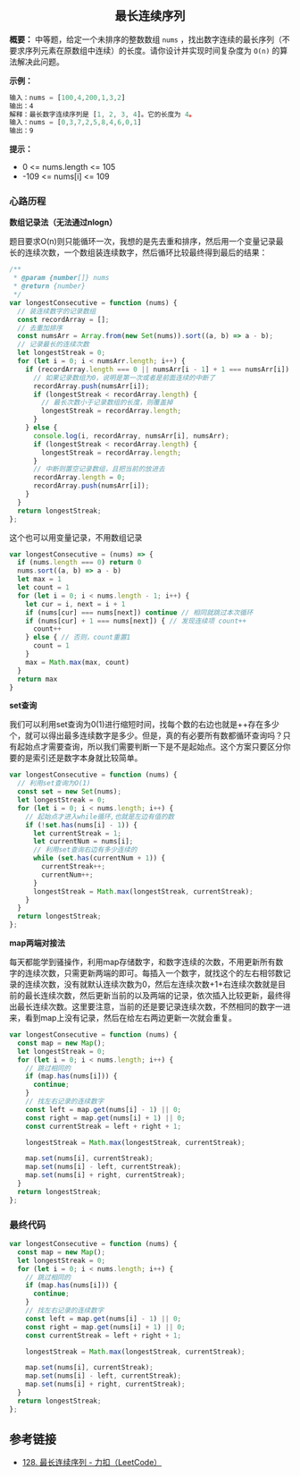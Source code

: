 <h2 align="center" id="最长连续序列">最长连续序列</h2>

**概要：** 中等题，给定一个未排序的整数数组 `nums` ，找出数字连续的最长序列（不要求序列元素在原数组中连续）的长度。请你设计并实现时间复杂度为 `O(n)` 的算法解决此问题。

**示例：**

```js
输入：nums = [100,4,200,1,3,2]
输出：4
解释：最长数字连续序列是 [1, 2, 3, 4]。它的长度为 4。
输入：nums = [0,3,7,2,5,8,4,6,0,1]
输出：9
```

**提示：**

- 0 <= nums.length <= 105
- -109 <= nums[i] <= 109




### 心路历程

**数组记录法（无法通过nlogn）**

题目要求O(n)则只能循环一次，我想的是先去重和排序，然后用一个变量记录最长的连续次数，一个数组装连续数字，然后循环比较最终得到最后的结果：

```js
/**
 * @param {number[]} nums
 * @return {number}
 */
var longestConsecutive = function (nums) {
  // 装连续数字的记录数组
  const recordArray = [];
  // 去重加排序
  const numsArr = Array.from(new Set(nums)).sort((a, b) => a - b);
  // 记录最长的连续次数
  let longestStreak = 0;
  for (let i = 0; i < numsArr.length; i++) {
    if (recordArray.length === 0 || numsArr[i - 1] + 1 === numsArr[i]) {
      // 如果记录数组为0，说明是第一次或者是前面连续的中断了
      recordArray.push(numsArr[i]);
      if (longestStreak < recordArray.length) {
        // 最长次数小于记录数组的长度，则覆盖掉
        longestStreak = recordArray.length;
      }
    } else {
      console.log(i, recordArray, numsArr[i], numsArr);
      if (longestStreak < recordArray.length) {
        longestStreak = recordArray.length;
      }
      // 中断则置空记录数组，且把当前的放进去
      recordArray.length = 0;
      recordArray.push(numsArr[i]);
    }
  }
  return longestStreak;
};
```

这个也可以用变量记录，不用数组记录

```js
var longestConsecutive = (nums) => {
  if (nums.length === 0) return 0
  nums.sort((a, b) => a - b)
  let max = 1
  let count = 1
  for (let i = 0; i < nums.length - 1; i++) {
    let cur = i, next = i + 1
    if (nums[cur] === nums[next]) continue // 相同就跳过本次循环
    if (nums[cur] + 1 === nums[next]) { // 发现连续项 count++
      count++
    } else { // 否则，count重置1
      count = 1
    }
    max = Math.max(max, count)
  }
  return max
}
```



**set查询**

我们可以利用set查询为0(1)进行缩短时间，找每个数的右边也就是++存在多少个，就可以得出最多连续数字是多少。但是，真的有必要所有数都循环查询吗？只有起始点才需要查询，所以我们需要判断一下是不是起始点。这个方案只要区分你要的是索引还是数字本身就比较简单。

```js
var longestConsecutive = function (nums) {
  // 利用set查询为O(1)
  const set = new Set(nums);
  let longestStreak = 0;
  for (let i = 0; i < nums.length; i++) {
    // 起始点才进入while循环,也就是左边有值的数
    if (!set.has(nums[i] - 1)) {
      let currentStreak = 1;
      let currentNum = nums[i];
      // 利用set查询右边有多少连续的
      while (set.has(currentNum + 1)) {
        currentStreak++;
        currentNum++;
      }
      longestStreak = Math.max(longestStreak, currentStreak);
    }
  }
  return longestStreak;
};
```





**map两端对接法**

每天都能学到骚操作，利用map存储数字，和数字连续的次数，不用更新所有数字的连续次数，只需更新两端的即可。每插入一个数字，就找这个的左右相邻数记录的连续次数，没有就默认连续次数为0，然后左连续次数+1+右连续次数就是目前的最长连续次数，然后更新当前的以及两端的记录，依次插入比较更新，最终得出最长连续次数。这里要注意，当前的还是要记录连续次数，不然相同的数字一进来，看到map上没有记录，然后在给左右两边更新一次就会重复。

```js
var longestConsecutive = function (nums) {
  const map = new Map();
  let longestStreak = 0;
  for (let i = 0; i < nums.length; i++) {
    // 跳过相同的
    if (map.has(nums[i])) {
      continue;
    }
    // 找左右记录的连续数字
    const left = map.get(nums[i] - 1) || 0;
    const right = map.get(nums[i] + 1) || 0;
    const currentStreak = left + right + 1;

    longestStreak = Math.max(longestStreak, currentStreak);

    map.set(nums[i], currentStreak);
    map.set(nums[i] - left, currentStreak);
    map.set(nums[i] + right, currentStreak);
  }
  return longestStreak;
};
```



### 最终代码

```js
var longestConsecutive = function (nums) {
  const map = new Map();
  let longestStreak = 0;
  for (let i = 0; i < nums.length; i++) {
    // 跳过相同的
    if (map.has(nums[i])) {
      continue;
    }
    // 找左右记录的连续数字
    const left = map.get(nums[i] - 1) || 0;
    const right = map.get(nums[i] + 1) || 0;
    const currentStreak = left + right + 1;

    longestStreak = Math.max(longestStreak, currentStreak);

    map.set(nums[i], currentStreak);
    map.set(nums[i] - left, currentStreak);
    map.set(nums[i] + right, currentStreak);
  }
  return longestStreak;
};
```



## 参考链接

- [128. 最长连续序列 - 力扣（LeetCode）](https://leetcode.cn/problems/longest-consecutive-sequence/?envType=study-plan-v2&envId=top-100-liked)